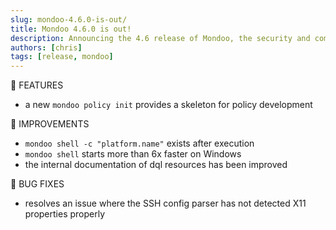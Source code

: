 ```yaml
---
slug: mondoo-4.6.0-is-out/
title: Mondoo 4.6.0 is out!
description: Announcing the 4.6 release of Mondoo, the security and compliance platform that prioritizes risks that matter most in your infrastructure.
authors: [chris]
tags: [release, mondoo]
---
```


:tada: FEATURES

- a new `mondoo policy init` provides a skeleton for policy development

🧹 IMPROVEMENTS

- `mondoo shell -c "platform.name"` exists after execution
- `mondoo shell` starts more than 6x faster on Windows
- the internal documentation of dql resources has been improved

:bug: BUG FIXES

- resolves an issue where the SSH config parser has not detected X11 properties properly
